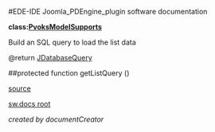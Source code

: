 #EDE-IDE Joomla_PDEngine_plugin
software documentation

**class:[PvoksModelSupports](../PvoksModelSupports.md)**



Build an SQL query to load the list data

@return [JDatabaseQuery](../JDatabaseQuery)      

##protected function getListQuery ()	


[source](../../../admin/models/supports.php)

[sw.docs root](../)

*created by documentCreator*


